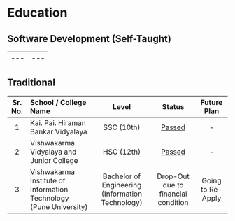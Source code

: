 # Education

## Software Development (Self-Taught)

| --- | --- |
| --- | --- |

## Traditional

| Sr. No. | School / College Name                                             |                      Level                       |                                            Status                                            |    Future Plan    |
| :-----: | :---------------------------------------------------------------- | :----------------------------------------------: | :------------------------------------------------------------------------------------------: | :---------------: |
|    1    | Kai. Pai. Hiraman Bankar Vidyalaya                                |                    SSC (10th)                    | [Passed](https://drive.google.com/file/d/1EN9MBQc31UDF9uaPD6CS3odQAmV3WyJt/view?usp=sharing) |         -         |
|    2    | Vishwakarma Vidyalaya and Junior College                          |                    HSC (12th)                    | [Passed](https://drive.google.com/file/d/1SKLnaaOeYEWydXxG9aLhX7H3LiVytvlY/view?usp=sharing) |         -         |
|    3    | Vishwakarma Institute of Information Technology (Pune University) | Bachelor of Engineering (Information Technology) |                             Drop-Out due to financial condition                              | Going to Re-Apply |
